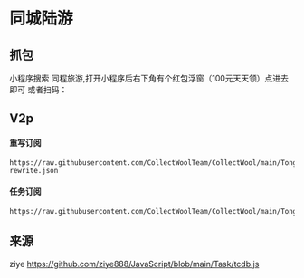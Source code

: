 # 同城陆游

## 抓包
小程序搜索 同程旅游,打开小程序后右下角有个红包浮窗（100元天天领）点进去即可
或者扫码：

## V2p
#### 重写订阅
```
https://raw.githubusercontent.com/CollectWoolTeam/CollectWool/main/TongChengLvYou/tc-rewrite.json
```
#### 任务订阅
```
https://raw.githubusercontent.com/CollectWoolTeam/CollectWool/main/TongChengLvYou/tc_cron.json
```
## 来源
ziye
https://github.com/ziye888/JavaScript/blob/main/Task/tcdb.js
